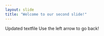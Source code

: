 ```yaml
---
layout: slide
title: "Welcome to our second slide!"
---
```

Updated textfile
Use the left arrow to go back!
